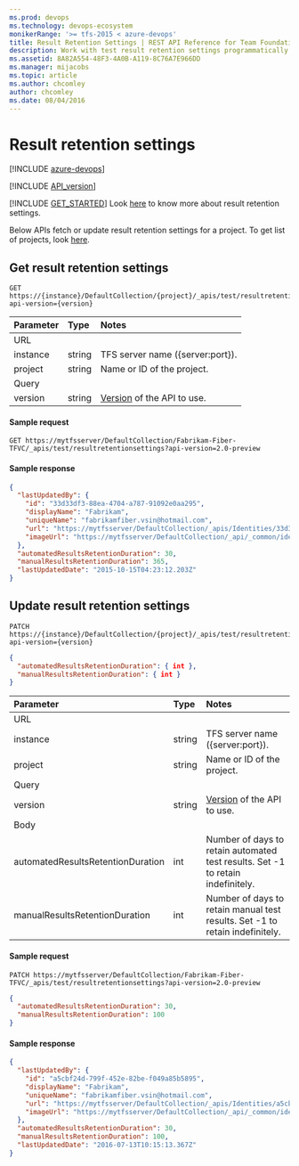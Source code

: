 ```yaml
---
ms.prod: devops
ms.technology: devops-ecosystem
monikerRange: '>= tfs-2015 < azure-devops'
title: Result Retention Settings | REST API Reference for Team Foundation Server
description: Work with test result retention settings programmatically using the REST APIs for Team Foundation Server.
ms.assetid: 8A82A554-48F3-4A0B-A119-8C76A7E966DD
ms.manager: mijacobs
ms.topic: article
ms.author: chcomley
author: chcomley
ms.date: 08/04/2016
---
```


# Result retention settings

[!INCLUDE [azure-devops](../_data/azure-devops-message.md)]

[!INCLUDE [API_version](../_data/version2-preview.md)]

[!INCLUDE [GET_STARTED](../_data/get-started.md)] Look [here](https://visualstudio.microsoft.com/docs/test/manual-exploratory-testing/getting-started/how-long-to-keep-test-results) to know more about result retention settings.

Below APIs fetch or update result retention settings for a project. To get list of projects, look [here](../tfs/projects.md).

## Get result retention settings

```no-highlight
GET https://{instance}/DefaultCollection/{project}/_apis/test/resultretentionsettings?api-version={version}
```

| Parameter               | Type     | Notes
|:------------------------|:---------|:-----------------------
| URL
| instance                | string   | TFS server name ({server:port}).
| project                 | string   | Name or ID of the project.
| Query
| version	              | string   | [Version](../../concepts/rest-api-versioning.md) of the API to use.

#### Sample request

```
GET https://mytfsserver/DefaultCollection/Fabrikam-Fiber-TFVC/_apis/test/resultretentionsettings?api-version=2.0-preview
```

#### Sample response

```json
{
  "lastUpdatedBy": {
    "id": "33d33df3-88ea-4704-a787-91092e0aa295",
    "displayName": "Fabrikam",
    "uniqueName": "fabrikamfiber.vsin@hotmail.com",
    "url": "https://mytfsserver/DefaultCollection/_apis/Identities/33d33df3-88ea-4704-a787-91092e0aa295",
    "imageUrl": "https://mytfsserver/DefaultCollection/_api/_common/identityImage?id=33d33df3-88ea-4704-a787-91092e0aa295"
  },
  "automatedResultsRetentionDuration": 30,
  "manualResultsRetentionDuration": 365,
  "lastUpdatedDate": "2015-10-15T04:23:12.203Z"
}
```



## Update result retention settings

```no-highlight
PATCH https://{instance}/DefaultCollection/{project}/_apis/test/resultretentionsettings?api-version={version}
```

```json
{
  "automatedResultsRetentionDuration": { int },
  "manualResultsRetentionDuration": { int }
}
```

| Parameter               | Type   | Notes
|:------------------------|:-------|:------------------------
| URL
| instance                | string | TFS server name ({server:port}).
| project                 | string | Name or ID of the project.
| Query
| version                 | string | [Version](../../concepts/rest-api-versioning.md) of the API to use.
| Body
| automatedResultsRetentionDuration | int | Number of days to retain automated test results. Set -1 to retain indefinitely.
| manualResultsRetentionDuration | int | Number of days to retain manual test results. Set -1 to retain indefinitely.

#### Sample request

```
PATCH https://mytfsserver/DefaultCollection/Fabrikam-Fiber-TFVC/_apis/test/resultretentionsettings?api-version=2.0-preview
```
```json
{
  "automatedResultsRetentionDuration": 30,
  "manualResultsRetentionDuration": 100
}
```

#### Sample response

```json
{
  "lastUpdatedBy": {
    "id": "a5cbf24d-799f-452e-82be-f049a85b5895",
    "displayName": "Fabrikam",
    "uniqueName": "fabrikamfiber.vsin@hotmail.com",
    "url": "https://mytfsserver/DefaultCollection/_apis/Identities/a5cbf24d-799f-452e-82be-f049a85b5895",
    "imageUrl": "https://mytfsserver/DefaultCollection/_api/_common/identityImage?id=a5cbf24d-799f-452e-82be-f049a85b5895"
  },
  "automatedResultsRetentionDuration": 30,
  "manualResultsRetentionDuration": 100,
  "lastUpdatedDate": "2016-07-13T10:15:13.367Z"
}
```

